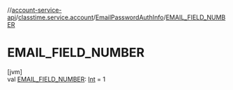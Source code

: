 //[account-service-api](../../../index.md)/[classtime.service.account](../index.md)/[EmailPasswordAuthInfo](index.md)/[EMAIL_FIELD_NUMBER](-e-m-a-i-l_-f-i-e-l-d_-n-u-m-b-e-r.md)

# EMAIL_FIELD_NUMBER

[jvm]\
val [EMAIL_FIELD_NUMBER](-e-m-a-i-l_-f-i-e-l-d_-n-u-m-b-e-r.md): [Int](https://kotlinlang.org/api/latest/jvm/stdlib/kotlin/-int/index.html) = 1
